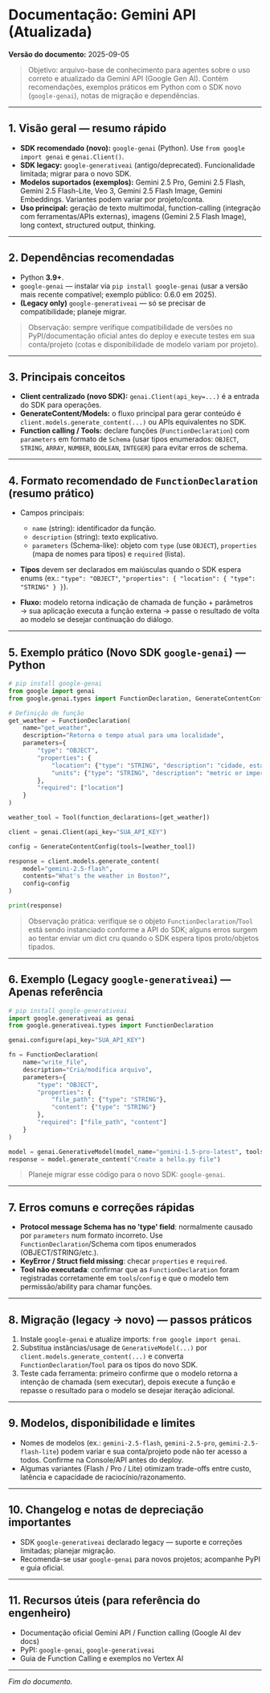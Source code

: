 # Documentação: Gemini API (Atualizada)

**Versão do documento:** 2025-09-05

> Objetivo: arquivo-base de conhecimento para agentes sobre o uso correto e atualizado da Gemini API (Google Gen AI). Contém recomendações, exemplos práticos em Python com o SDK novo (`google-genai`), notas de migração e dependências.

---

## 1. Visão geral — resumo rápido

* **SDK recomendado (novo):** `google-genai` (Python). Use `from google import genai` e `genai.Client()`.
* **SDK legacy:** `google-generativeai` (antigo/deprecated). Funcionalidade limitada; migrar para o novo SDK.
* **Modelos suportados (exemplos):** Gemini 2.5 Pro, Gemini 2.5 Flash, Gemini 2.5 Flash-Lite, Veo 3, Gemini 2.5 Flash Image, Gemini Embeddings. Variantes podem variar por projeto/conta.
* **Uso principal:** geração de texto multimodal, function-calling (integração com ferramentas/APIs externas), imagens (Gemini 2.5 Flash Image), long context, structured output, thinking.

---

## 2. Dependências recomendadas

* Python **3.9+**.
* `google-genai` — instalar via `pip install google-genai` (usar a versão mais recente compatível; exemplo público: 0.6.0 em 2025).
* **(Legacy only)** `google-generativeai` — só se precisar de compatibilidade; planeje migrar.

> Observação: sempre verifique compatibilidade de versões no PyPI/documentação oficial antes do deploy e execute testes em sua conta/projeto (cotas e disponibilidade de modelo variam por projeto).

---

## 3. Principais conceitos

* **Client centralizado (novo SDK):** `genai.Client(api_key=...)` é a entrada do SDK para operações.
* **GenerateContent/Models:** o fluxo principal para gerar conteúdo é `client.models.generate_content(...)` ou APIs equivalentes no SDK.
* **Function calling / Tools:** declare funções (`FunctionDeclaration`) com `parameters` em formato de `Schema` (usar tipos enumerados: `OBJECT`, `STRING`, `ARRAY`, `NUMBER`, `BOOLEAN`, `INTEGER`) para evitar erros de schema.

---

## 4. Formato recomendado de `FunctionDeclaration` (resumo prático)

* Campos principais:

  * `name` (string): identificador da função.
  * `description` (string): texto explicativo.
  * `parameters` (Schema-like): objeto com `type` (use `OBJECT`), `properties` (mapa de nomes para tipos) e `required` (lista).

* **Tipos** devem ser declarados em maiúsculas quando o SDK espera enums (ex.: `"type": "OBJECT"`, `"properties": { "location": { "type": "STRING" } }`).

* **Fluxo:** modelo retorna indicação de chamada de função + parâmetros → sua aplicação executa a função externa → passe o resultado de volta ao modelo se desejar continuação do diálogo.

---

## 5. Exemplo prático (Novo SDK `google-genai`) — Python

```python
# pip install google-genai
from google import genai
from google.genai.types import FunctionDeclaration, GenerateContentConfig, Tool

# Definição de função
get_weather = FunctionDeclaration(
    name="get_weather",
    description="Retorna o tempo atual para uma localidade",
    parameters={
        "type": "OBJECT",
        "properties": {
            "location": {"type": "STRING", "description": "cidade, estado/país"},
            "units": {"type": "STRING", "description": "metric or imperial"}
        },
        "required": ["location"]
    }
)

weather_tool = Tool(function_declarations=[get_weather])

client = genai.Client(api_key="SUA_API_KEY")

config = GenerateContentConfig(tools=[weather_tool])

response = client.models.generate_content(
    model="gemini-2.5-flash",
    contents="What's the weather in Boston?",
    config=config
)

print(response)
```

> Observação prática: verifique se o objeto `FunctionDeclaration`/`Tool` está sendo instanciado conforme a API do SDK; alguns erros surgem ao tentar enviar um dict cru quando o SDK espera tipos proto/objetos tipados.

---

## 6. Exemplo (Legacy `google-generativeai`) — Apenas referência

```python
# pip install google-generativeai
import google.generativeai as genai
from google.generativeai.types import FunctionDeclaration

genai.configure(api_key="SUA_API_KEY")

fn = FunctionDeclaration(
    name="write_file",
    description="Cria/modifica arquivo",
    parameters={
        "type": "OBJECT",
        "properties": {
            "file_path": {"type": "STRING"},
            "content": {"type": "STRING"}
        },
        "required": ["file_path", "content"]
    }
)

model = genai.GenerativeModel(model_name="gemini-1.5-pro-latest", tools=[fn])
response = model.generate_content("Create a hello.py file")
```

> Planeje migrar esse código para o novo SDK: `google-genai`.

---

## 7. Erros comuns e correções rápidas

* **Protocol message Schema has no 'type' field**: normalmente causado por `parameters` num formato incorreto. Use `FunctionDeclaration`/Schema com tipos enumerados (OBJECT/STRING/etc.).
* **KeyError / Struct field missing**: checar `properties` e `required`.
* **Tool não executada**: confirmar que as `FunctionDeclaration` foram registradas corretamente em `tools`/`config` e que o modelo tem permissão/ability para chamar funções.

---

## 8. Migração (legacy → novo) — passos práticos

1. Instale `google-genai` e atualize imports: `from google import genai`.
2. Substitua instâncias/usage de `GenerativeModel(...)` por `client.models.generate_content(...)` e converta `FunctionDeclaration`/`Tool` para os tipos do novo SDK.
3. Teste cada ferramenta: primeiro confirme que o modelo retorna a intenção de chamada (sem executar), depois execute a função e repasse o resultado para o modelo se desejar iteração adicional.

---

## 9. Modelos, disponibilidade e limites

* Nomes de modelos (ex.: `gemini-2.5-flash`, `gemini-2.5-pro`, `gemini-2.5-flash-lite`) podem variar e sua conta/projeto pode não ter acesso a todos. Confirme na Console/API antes do deploy.
* Algumas variantes (Flash / Pro / Lite) otimizam trade-offs entre custo, latência e capacidade de raciocínio/razonamento.

---

## 10. Changelog e notas de depreciação importantes

* SDK `google-generativeai` declarado legacy — suporte e correções limitadas; planejar migração.
* Recomenda-se usar `google-genai` para novos projetos; acompanhe PyPI e guia oficial.

---

## 11. Recursos úteis (para referência do engenheiro)

* Documentação oficial Gemini API / Function calling (Google AI dev docs)
* PyPI: `google-genai`, `google-generativeai`
* Guia de Function Calling e exemplos no Vertex AI


---

*Fim do documento.*
